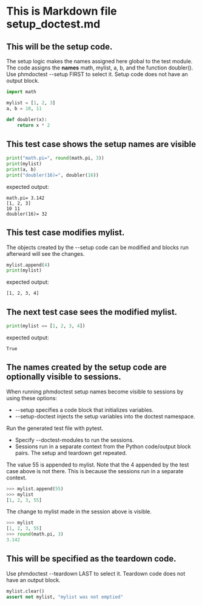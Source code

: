 # This is Markdown file setup_doctest.md

## This will be the setup code.
The setup logic makes the names assigned here global to the test module.
The code assigns the **names** math, mylist, a, b, and the function doubler().
Use phmdoctest --setup FIRST to select it.
Setup code does not have an output block.
```python
import math

mylist = [1, 2, 3]
a, b = 10, 11

def doubler(x):
    return x * 2
```

## This test case shows the setup names are visible
```python
print("math.pi=", round(math.pi, 3))
print(mylist)
print(a, b)
print("doubler(16)=", doubler(16))
```
expected output:
```
math.pi= 3.142
[1, 2, 3]
10 11
doubler(16)= 32
```

## This test case modifies mylist.
The objects created by the --setup code can be modified
and blocks run afterward will see the changes.
```python
mylist.append(4)
print(mylist)
```
expected output:
```
[1, 2, 3, 4]
```

## The next test case sees the modified mylist.
```python
print(mylist == [1, 2, 3, 4])
```
expected output:
```
True
```

## The names created by the setup code are optionally visible to sessions.
When running phmdoctest setup names become visible to sessions
by using these options:
- --setup specifies a code block that initializes variables.
- --setup-doctest injects the setup variables into the doctest namespace.

Run the generated test file with pytest.
- Specify --doctest-modules to run the sessions.
- Sessions run in a separate context from the Python code/output block
  pairs.  The setup and teardown get repeated.

The value 55 is appended to mylist. Note that the 4 appended by the
test case above is not there.  This is because the sessions
run in a separate context.
```py
>>> mylist.append(55)
>>> mylist
[1, 2, 3, 55]
```

The change to mylist made in the session above is visible.
```py
>>> mylist
[1, 2, 3, 55]
>>> round(math.pi, 3)
3.142
```

## This will be specified as the teardown code.
Use phmdoctest --teardown LAST to select it.
Teardown code does not have an output block.
```python
mylist.clear()
assert not mylist, "mylist was not emptied"
```
